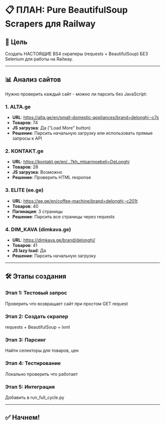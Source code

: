 # 📋 ПЛАН: Pure BeautifulSoup Scrapers для Railway

## 🎯 Цель

Создать НАСТОЯЩИЕ BS4 скраперы (requests + BeautifulSoup) БЕЗ Selenium для работы на Railway.

---

## 📊 Анализ сайтов

Нужно проверить каждый сайт - можно ли парсить без JavaScript:

### 1. ALTA.ge
- **URL**: https://alta.ge/en/small-domestic-appliances/brand=delonghi;-c7s
- **Товаров**: 74
- **JS загрузка**: Да ("Load More" button)
- **Решение**: Парсить начальную загрузку или использовать прямые запросы к API

### 2. KONTAKT.ge
- **URL**: https://kontakt.ge/en/...?kh_mtsarmoebeli=DeLonghi
- **Товаров**: 28
- **JS загрузка**: Возможно
- **Решение**: Проверить HTML response

### 3. ELITE (ee.ge)
- **URL**: https://ee.ge/en/coffee-machine/brand=delonghi;-c201t
- **Товаров**: 40
- **Пагинация**: 3 страницы
- **Решение**: Парсить все страницы через requests

### 4. DIM_KAVA (dimkava.ge)
- **URL**: https://dimkava.ge/brand/delonghi/
- **Товаров**: 41
- **JS lazy load**: Да
- **Решение**: Парсить начальную загрузку

---

## 🛠️ Этапы создания

### Этап 1: Тестовый запрос
Проверить что возвращает сайт при простом GET request

### Этап 2: Создать скрапер
requests + BeautifulSoup + lxml

### Этап 3: Парсинг
Найти селекторы для товаров, цен

### Этап 4: Тестирование
Локально проверить что работает

### Этап 5: Интеграция
Добавить в run_full_cycle.py

---

## ✅ Начнем!

